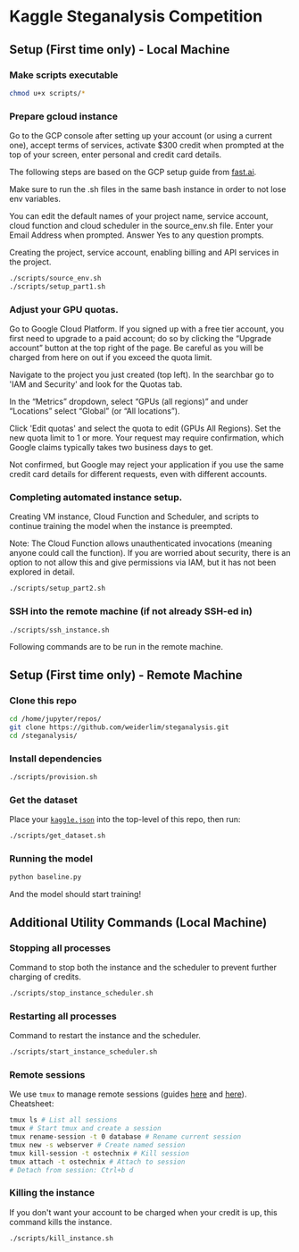 # Kaggle Steganalysis Competition 

## Setup (First time only) - Local Machine

### Make scripts executable
```bash
chmod u+x scripts/*
```

### Prepare gcloud instance
Go to the GCP console after setting up your account (or using a current one), accept terms of services, activate $300 credit when prompted at the top of your screen, enter personal and credit card details. 

The following steps are based on the GCP setup guide from [fast.ai](https://course.fast.ai/start_gcp.html).

Make sure to run the .sh files in the same bash instance in order to not lose env variables.

You can edit the default names of your project name, service account, cloud function and cloud scheduler in the source_env.sh file. Enter your Email Address when prompted. Answer Yes to any question prompts.

Creating the project, service account, enabling billing and API services in the project.

```bash
./scripts/source_env.sh
./scripts/setup_part1.sh
```
### Adjust your GPU quotas.
Go to Google Cloud Platform. If you signed up with a free tier account, you first need to upgrade to a paid account; do so by clicking the “Upgrade account” button at the top right of the page. Be careful as you will be charged from here on out if you exceed the quota limit.

Navigate to the project you just created (top left). In the searchbar go to 'IAM and Security' and look for the Quotas tab. 

In the “Metrics” dropdown, select “GPUs (all regions)” and under “Locations” select “Global” (or “All locations”).

Click 'Edit quotas' and select the quota to edit (GPUs All Regions). Set the new quota limit to 1 or more. Your request may require confirmation, which Google claims typically takes two business days to get.

Not confirmed, but Google may reject your application if you use the same credit card details for different requests, even with different accounts. 

### Completing automated instance setup.
Creating VM instance, Cloud Function and Scheduler, and scripts to continue training the model when the instance is preempted. 

Note: The Cloud Function allows unauthenticated invocations (meaning anyone could call the function). If you are worried about security, there is an option to not allow this and give permissions via IAM, but it has not been explored in detail.

```bash
./scripts/setup_part2.sh
```

### SSH into the remote machine (if not already SSH-ed in)
```bash
./scripts/ssh_instance.sh
```
Following commands are to be run in the remote machine. 

## Setup (First time only) - Remote Machine

### Clone this repo 
```bash
cd /home/jupyter/repos/
git clone https://github.com/weiderlim/steganalysis.git
cd /steganalysis/
```

### Install dependencies
```bash
./scripts/provision.sh
```

### Get the dataset
Place your [`kaggle.json`](https://github.com/Kaggle/kaggle-api#api-credentials) into the top-level of this repo, then run:
```bash
./scripts/get_dataset.sh
```

### Running the model
```bash
python baseline.py
```
And the model should start training!

## Additional Utility Commands (Local Machine)

### Stopping all processes
Command to stop both the instance and the scheduler to prevent further charging of credits.
```bash
./scripts/stop_instance_scheduler.sh
```

### Restarting all processes
Command to restart the instance and the scheduler.
```bash
./scripts/start_instance_scheduler.sh
```

### Remote sessions
We use `tmux` to manage remote sessions (guides [here](https://www.hamvocke.com/blog/a-quick-and-easy-guide-to-tmux/) and [here](https://www.ostechnix.com/tmux-command-examples-to-manage-multiple-terminal-sessions/)). Cheatsheet:
```bash
tmux ls # List all sessions
tmux # Start tmux and create a session
tmux rename-session -t 0 database # Rename current session
tmux new -s webserver # Create named session
tmux kill-session -t ostechnix # Kill session
tmux attach -t ostechnix # Attach to session
# Detach from session: Ctrl+b d
```

### Killing the instance
If you don't want your account to be charged when your credit is up, this command kills the instance.
```bash
./scripts/kill_instance.sh
```
